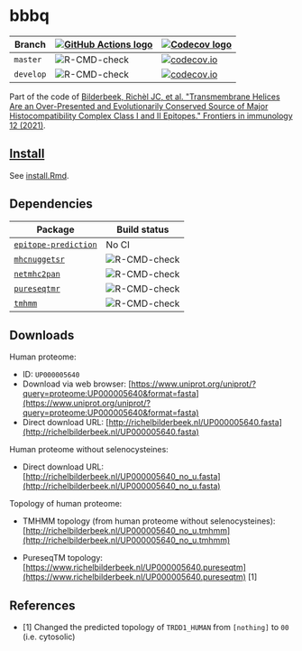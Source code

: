 # bbbq

Branch   |[![GitHub Actions logo](man/figures/GitHubActions.png)](https://github.com/richelbilderbeek/bbbq/actions)| [![Codecov logo](pics/Codecov.png)](https://www.codecov.io)
---------|---------------------------------------------------------------------------------------------------------|------------------------------------------------------------------------------------------------------------------------------------------------------------
`master` |![R-CMD-check](https://github.com/richelbilderbeek/bbbq/workflows/R-CMD-check/badge.svg?branch=master)   |[![codecov.io](https://codecov.io/github/richelbilderbeek/bbbq/coverage.svg?branch=master)](https://codecov.io/github/richelbilderbeek/bbbq?branch=master)
`develop`|![R-CMD-check](https://github.com/richelbilderbeek/bbbq/workflows/R-CMD-check/badge.svg?branch=develop)  |[![codecov.io](https://codecov.io/github/richelbilderbeek/bbbq/coverage.svg?branch=develop)](https://codecov.io/github/richelbilderbeek/bbbq?branch=develop)

Part of the code of [Bilderbeek, Richèl JC, et al. "Transmembrane Helices Are an Over-Presented and Evolutionarily Conserved Source of Major Histocompatibility Complex Class I and II Epitopes." Frontiers in immunology 12 (2021)](https://github.com/richelbilderbeek/bbbq_article).

## [Install](install.Rmd)

See [install.Rmd](install.Rmd).

## Dependencies

Package                                                              |Build status
---------------------------------------------------------------------|---------------------------------------------------------------------------------------------------------------------------------------------------------------
[`epitope-prediction`](https://github.com/jtextor/epitope-prediction)|No CI
[`mhcnuggetsr`](https://github.com/richelbilderbeek/mhcnuggetsr)     |![R-CMD-check](https://github.com/richelbilderbeek/mhcnuggetsr/workflows/R-CMD-check/badge.svg?branch=master)
[`netmhc2pan`](https://github.com/richelbilderbeek/netmhc2pan)       |![R-CMD-check](https://github.com/richelbilderbeek/netmhc2pan/workflows/R-CMD-check/badge.svg?branch=master)
[`pureseqtmr`](https://github.com/richelbilderbeek/pureseqtmr)       |![R-CMD-check](https://github.com/richelbilderbeek/pureseqtmr/workflows/R-CMD-check/badge.svg?branch=master)
[`tmhmm`](https://github.com/richelbilderbeek/tmhmm)                 |![R-CMD-check](https://github.com/richelbilderbeek/tmhmm/workflows/R-CMD-check/badge.svg?branch=master)

## Downloads

Human proteome: 
 * ID: `UP000005640`
 * Download via web browser: [https://www.uniprot.org/uniprot/?query=proteome:UP000005640&format=fasta](https://www.uniprot.org/uniprot/?query=proteome:UP000005640&format=fasta)
 * Direct download URL: [http://richelbilderbeek.nl/UP000005640.fasta](http://richelbilderbeek.nl/UP000005640.fasta)

Human proteome without selenocysteines: 
 * Direct download URL: [http://richelbilderbeek.nl/UP000005640_no_u.fasta](http://richelbilderbeek.nl/UP000005640_no_u.fasta)

Topology of human proteome: 

 * TMHMM topology (from human proteome without selenocysteines): [http://richelbilderbeek.nl/UP000005640_no_u.tmhmm](http://richelbilderbeek.nl/UP000005640_no_u.tmhmm)

 * PureseqTM topology: [https://www.richelbilderbeek.nl/UP000005640.pureseqtm](https://www.richelbilderbeek.nl/UP000005640.pureseqtm) [1]

## References

 * [1] Changed the predicted topology of `TRDD1_HUMAN` from `[nothing]` to `00` (i.e. cytosolic)

